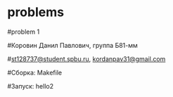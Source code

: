 # problems

#problem 1

#Коровин Данил Павлович, группа Б81-мм

#st128737@student.spbu.ru, kordanpav31@gmail.com

#Сборка: Makefile

#Запуск: hello2


